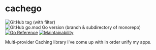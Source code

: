 # cachego

![GitHub tag (with filter)](https://img.shields.io/github/v/tag/wasilak/cachego) ![GitHub go.mod Go version (branch & subdirectory of monorepo)](https://img.shields.io/github/go-mod/go-version/wasilak/cachego/main) [![Go Reference](https://pkg.go.dev/badge/github.com/wasilak/cachego.svg)](https://pkg.go.dev/github.com/wasilak/cachego) [![Maintainability](https://api.codeclimate.com/v1/badges/e63630f860e23a082d99/maintainability)](https://codeclimate.com/github/wasilak/cachego/maintainability)

Multi-provider Caching library I've come up with in order unify my apps.
